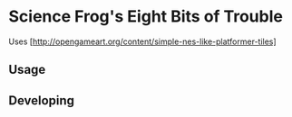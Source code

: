 

# Science Frog's Eight Bits of Trouble


Uses [http://opengameart.org/content/simple-nes-like-platformer-tiles]


## Usage



## Developing



